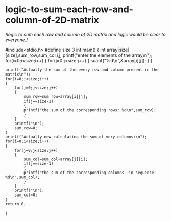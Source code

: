 # logic-to-sum-each-row-and-column-of-2D-matrix
/*logic to sum each row and column of 2D matrix and logic would be clear to everyone.*/

#include<stdio.h>
#define size 3
int main()
{
    int array[size][size],sum_row,sum_col,i,j;
    printf("enter the elements of the array\n");
    for(i=0;i<size;i++)
    {
        for(j=0;j<size;j++)
        {
            scanf("%d\n",&array[i][j]);
        }
    }
    
    printf("Actually the sum of the every row and column present in the matrix\n");
    for(i=0;i<size;i++)
    {
        for(j=0;j<size;j++)
        {
            sum_row=sum_row+array[i][j];
            if(j==size-1)
            {
            printf("the sum of the corresponding rows: %d\n",sum_row);
            }
        }
        printf("\n");
        sum_row=0;
    }
    printf("Actually now calculating the sum of very columns:\n");
    for(i=0;i<size;i++)
    {
        for(j=0;j<size;j++)
        {
            sum_col=sum_col+array[j][i];
            if(j==size-1)
            {
            printf("the sum of the corresponding columns  in sequence: %d\n",sum_col);
            }
        }
        printf("\n");
        sum_col=0;
    }
    return 0;
}

